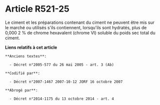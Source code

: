 # Article R521-25

Le ciment et les préparations contenant du ciment ne peuvent être mis sur le marché ou utilisés s'ils contiennent, lorsqu'ils
sont hydratés, plus de 0,000 2 % de chrome hexavalent (chrome VI) soluble du poids sec total du ciment.

**Liens relatifs à cet article**

	**Anciens textes**:

	  - Décret n°2005-577 du 26 mai 2005 - art. 3 (Ab)

	**Codifié par**:

	  - Décret n°2007-1467 2007-10-12 JORF 16 octobre 2007

	**Abrogé par**:

	  - Décret n°2014-1175 du 13 octobre 2014 - art. 4

